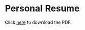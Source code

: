 # Personal Resume

Click [here](https://raw.githubusercontent.com/marcellorhcp/resume/main/MarceloAzevedo-EN-Resume.pdf) to download the PDF.



